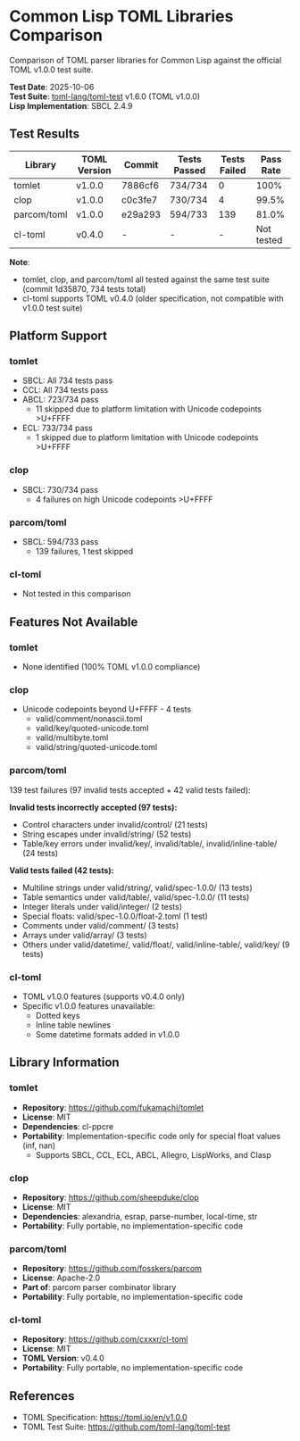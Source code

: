 # Common Lisp TOML Libraries Comparison

Comparison of TOML parser libraries for Common Lisp against the official TOML v1.0.0 test suite.

**Test Date**: 2025-10-06  
**Test Suite**: [toml-lang/toml-test](https://github.com/toml-lang/toml-test) v1.6.0 (TOML v1.0.0)  
**Lisp Implementation**: SBCL 2.4.9

## Test Results

| Library | TOML Version | Commit | Tests Passed | Tests Failed | Pass Rate |
|---------|--------------|--------|--------------|--------------|-----------|
| tomlet | v1.0.0 | 7886cf6 | 734/734 | 0 | 100% |
| clop | v1.0.0 | c0c3fe7 | 730/734 | 4 | 99.5% |
| parcom/toml | v1.0.0 | e29a293 | 594/733 | 139 | 81.0% |
| cl-toml | v0.4.0 | - | - | - | Not tested |

**Note**:
- tomlet, clop, and parcom/toml all tested against the same test suite (commit 1d35870, 734 tests total)
- cl-toml supports TOML v0.4.0 (older specification, not compatible with v1.0.0 test suite)

## Platform Support

### tomlet
- SBCL: All 734 tests pass
- CCL: All 734 tests pass
- ABCL: 723/734 pass
  - 11 skipped due to platform limitation with Unicode codepoints >U+FFFF
- ECL: 733/734 pass
  - 1 skipped due to platform limitation with Unicode codepoints >U+FFFF

### clop
- SBCL: 730/734 pass
  - 4 failures on high Unicode codepoints >U+FFFF

### parcom/toml
- SBCL: 594/733 pass
  - 139 failures, 1 test skipped

### cl-toml
- Not tested in this comparison

## Features Not Available

### tomlet
- None identified (100% TOML v1.0.0 compliance)

### clop
- Unicode codepoints beyond U+FFFF - 4 tests
  - valid/comment/nonascii.toml
  - valid/key/quoted-unicode.toml
  - valid/multibyte.toml
  - valid/string/quoted-unicode.toml

### parcom/toml
139 test failures (97 invalid tests accepted + 42 valid tests failed):

**Invalid tests incorrectly accepted (97 tests):**
- Control characters under invalid/control/ (21 tests)
- String escapes under invalid/string/ (52 tests)
- Table/key errors under invalid/key/, invalid/table/, invalid/inline-table/ (24 tests)

**Valid tests failed (42 tests):**
- Multiline strings under valid/string/, valid/spec-1.0.0/ (13 tests)
- Table semantics under valid/table/, valid/spec-1.0.0/ (11 tests)
- Integer literals under valid/integer/ (2 tests)
- Special floats: valid/spec-1.0.0/float-2.toml (1 test)
- Comments under valid/comment/ (3 tests)
- Arrays under valid/array/ (3 tests)
- Others under valid/datetime/, valid/float/, valid/inline-table/, valid/key/ (9 tests)

### cl-toml
- TOML v1.0.0 features (supports v0.4.0 only)
- Specific v1.0.0 features unavailable:
  - Dotted keys
  - Inline table newlines
  - Some datetime formats added in v1.0.0

## Library Information

### tomlet
- **Repository**: https://github.com/fukamachi/tomlet
- **License**: MIT
- **Dependencies**: cl-ppcre
- **Portability**: Implementation-specific code only for special float values (inf, nan)
  - Supports SBCL, CCL, ECL, ABCL, Allegro, LispWorks, and Clasp

### clop
- **Repository**: https://github.com/sheepduke/clop
- **License**: MIT
- **Dependencies**: alexandria, esrap, parse-number, local-time, str
- **Portability**: Fully portable, no implementation-specific code

### parcom/toml
- **Repository**: https://github.com/fosskers/parcom
- **License**: Apache-2.0
- **Part of**: parcom parser combinator library
- **Portability**: Fully portable, no implementation-specific code

### cl-toml
- **Repository**: https://github.com/cxxxr/cl-toml
- **License**: MIT
- **TOML Version**: v0.4.0
- **Portability**: Fully portable, no implementation-specific code

## References

- TOML Specification: https://toml.io/en/v1.0.0
- TOML Test Suite: https://github.com/toml-lang/toml-test
